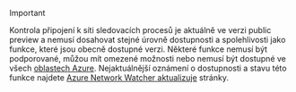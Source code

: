 > [!IMPORTANT]
> Kontrola připojení k síti sledovacích procesů je aktuálně ve verzi public preview a nemusí dosahovat stejné úrovně dostupnosti a spolehlivosti jako funkce, které jsou obecně dostupné verzi. Některé funkce nemusí být podporované, můžou mít omezené možnosti nebo nemusí být dostupné ve všech [oblastech Azure](https://azure.microsoft.com/regions/). Nejaktuálnější oznámení o dostupnosti a stavu této funkce najdete [Azure Network Watcher aktualizuje](https://azure.microsoft.com/updates/?product=network-watcher) stránky. 